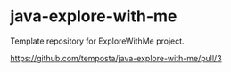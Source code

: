 # java-explore-with-me
Template repository for ExploreWithMe project.

https://github.com/temposta/java-explore-with-me/pull/3
